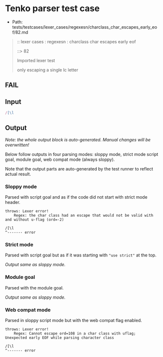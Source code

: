# Tenko parser test case

- Path: tests/testcases/lexer_cases/regexesn/charclass_char_escapes_early_eof/82.md

> :: lexer cases : regexesn : charclass char escapes early eof
>
> ::> 82
>
> Imported lexer test
>
> only escaping a single lc letter

## FAIL

## Input

`````js
/[\l
`````

## Output

_Note: the whole output block is auto-generated. Manual changes will be overwritten!_

Below follow outputs in four parsing modes: sloppy mode, strict mode script goal, module goal, web compat mode (always sloppy).

Note that the output parts are auto-generated by the test runner to reflect actual result.

### Sloppy mode

Parsed with script goal and as if the code did not start with strict mode header.

`````
throws: Lexer error!
    Regex: the char class had an escape that would not be valid with and without u-flag (ord=-2)

/[\l
^------- error
`````

### Strict mode

Parsed with script goal but as if it was starting with `"use strict"` at the top.

_Output same as sloppy mode._

### Module goal

Parsed with the module goal.

_Output same as sloppy mode._

### Web compat mode

Parsed in sloppy script mode but with the web compat flag enabled.

`````
throws: Lexer error!
    Regex: Cannot escape ord=108 in a char class with uflag; Unexpected early EOF while parsing character class

/[\l
^------- error
`````

